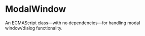# ModalWindow
 An ECMAScript class—with no dependencies—for handling modal window/dialog functionality.
